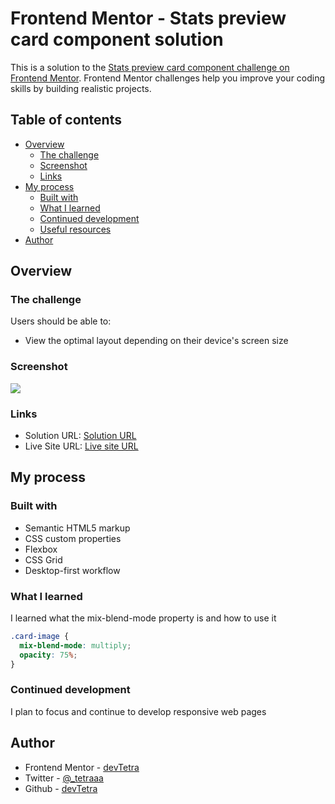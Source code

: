 # Frontend Mentor - Stats preview card component solution

This is a solution to the [Stats preview card component challenge on Frontend Mentor](https://www.frontendmentor.io/challenges/stats-preview-card-component-8JqbgoU62). Frontend Mentor challenges help you improve your coding skills by building realistic projects.

## Table of contents

- [Overview](#overview)
  - [The challenge](#the-challenge)
  - [Screenshot](#screenshot)
  - [Links](#links)
- [My process](#my-process)
  - [Built with](#built-with)
  - [What I learned](#what-i-learned)
  - [Continued development](#continued-development)
  - [Useful resources](#useful-resources)
- [Author](#author)

## Overview

### The challenge

Users should be able to:

- View the optimal layout depending on their device's screen size

### Screenshot

![](./screenshot.png)

### Links

- Solution URL: [Solution URL](https://your-solution-url.com)
- Live Site URL: [Live site URL](https://devtetra.github.io/Stats-card-component/)

## My process

### Built with

- Semantic HTML5 markup
- CSS custom properties
- Flexbox
- CSS Grid
- Desktop-first workflow

### What I learned

I learned what the mix-blend-mode property is and how to use it

```css
.card-image {
  mix-blend-mode: multiply;
  opacity: 75%;
}
```

### Continued development

I plan to focus and continue to develop responsive web pages

## Author

- Frontend Mentor - [devTetra](https://www.frontendmentor.io/profile/devTetra)
- Twitter - [@\_tetraaa](https://twitter.com/_tetraaa)
- Github - [devTetra](https://github.com/devTetra)
